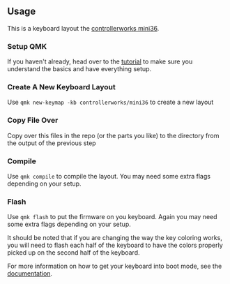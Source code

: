 ## Usage

This is a keyboard layout the [controllerworks mini36](https://controller.works/products/mini36-low-profile-ergonomic-keyboard).

### Setup QMK

If you haven't already, head over to the [tutorial](https://docs.qmk.fm/#/newbs) to make sure
you understand the basics and have everything setup.

### Create A New Keyboard Layout

Use `qmk new-keymap -kb controllerworks/mini36` to create a new layout

### Copy File Over

Copy over this files in the repo (or the parts you like) to the directory from the output of the previous step

### Compile

Use `qmk compile` to compile the layout. You may need some extra flags depending on your setup.

### Flash

Use `qmk flash` to put the firmware on you keyboard. Again you may need some extra flags depending on your setup.

It should be noted that if you are changing the way the key coloring works, you will need to flash each half of the keyboard to have the colors properly picked up on the second half of the keyboard.

For more information on how to get your keyboard into boot mode, see the [documentation](https://docs.controller.works/mini36/firmware/).
